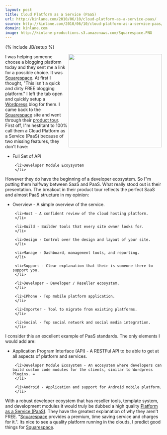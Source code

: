 ```yaml
---
layout: post
title: Cloud Platform as a Service (PaaS)
url: http://kinlane.com/2010/06/10/cloud-platform-as-a-service-paas/
source: http://kinlane.com/2010/06/10/cloud-platform-as-a-service-paas/
domain: kinlane.com
image: http://kinlane-productions.s3.amazonaws.com/Squarespace.PNG
---
```

{% include JB/setup %}<p>
     <img class="c1"
        title="Squarespace"
        src="http://kinlane-productions.s3.amazonaws.com/Squarespace.PNG"
        alt=""
        width="300"
        align="right" /> I was helping someone choose a blogging platform today and they sent me a link for a possible choice. It was <a href="http://www.squarespace.com/">Squarespace</a>. At first I thought, "This isn't a quick and dirty FREE blogging platform." I left the tab open and quickly setup a <a href="http://www.kinlane.com/?cat=186">Wordpress</a> blog for them. I came back to the <a href="http://www.squarespace.com/">Squarespace</a> site and went through their <a href="http://www.squarespace.com/tour/">product tour</a>. First off, I"m hestitant to 100% call them a Cloud Platform as a Service (PaaS) because of two missing features, they don't have:
</p>

<ul class="mainlist">
     <li>Full Set of API
     </li>

     <li>Developer Module Ecoysystem
     </li>
</ul>

<p>
     However they do have the beginning of a developer ecosystem. So I"m putting them halfway between SaaS and PaaS. What really stood out is their presentation. The breakout in their product tour reflects the perfect SaaS and almost PaaS structure in my opinion:
</p>

<ul class="mainlist">
     <li>Overview - A simple overview of the service.
     </li>

     <li>Host - A confident review of the cloud hosting platform.
     </li>

     <li>Build - Builder tools that every site owner looks for.
     </li>

     <li>Design - Control over the design and layout of your site.
     </li>

     <li>Manage - Dashboard, management tools, and reporting.
     </li>

     <li>Support - Clear explanation that their is someone there to support you.
     </li>

     <li>Developer - Developer / Reseller ecosystem.
     </li>

     <li>IPhone - Top mobile platform application.
     </li>

     <li>Importer - Tool to migrate from existing platforms.
     </li>

     <li>Social - Top social network and social media integration.
     </li>
</ul>

<p>
     I consider this an excellent example of PaaS standards. The only elements I would add are:
</p>

<ul class="mainlist">
     <li>Application Program Interface (API) - A RESTFul API to be able to get at all aspects of platform and services.
     </li>

     <li>Developer Module Ecosystem - An ecosystem where developers can build custom code modules for the clients, similar to Wordpress Plugins. =
     </li>

     <li>Android - Application and support for Android mobile platform.
     </li>
</ul>

<p>
     With a robust developer ecoystem that has reseller tools, template system, and development modules it would truly be dubbed a high quality <a href="http://www.kinlane.com/?cat=163">Platform as a Service (PaaS)</a>. They have the greatest explanation of why they aren't FREE. "<a href="http://www.squarespace.com/">Squarespace</a> provides a premium, time saving service and charges for it.". Its nice to see a quality platform running in the clouds, I predict good things for <a href="http://www.squarespace.com/">Squarespace</a>.
</p>